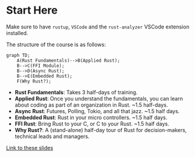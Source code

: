 # Start Here

Make sure to have `rustup`, `VSCode` and the `rust-analyzer` VSCode extension installed.

The structure of the course is as follows:

```mermaid
graph TD;
    A(Rust Fundamentals)-->B(Applied Rust);
    B-->C(FFI Module);
    B-->D(Async Rust);
    B-->E(Embedded Rust);
    F(Why Rust?);
```

* **Rust Fundamentals**: Takes 3 half-days of training.
* **Applied Rust**: Once you understand the fundamentals, you can learn about coding as part of an organization in Rust. ~1.5 half-days.
* **Async Rust**: Futures, Polling, Tokio, and all that jazz. ~1.5 half days.
* **Embedded Rust**: Rust in your micro controllers. ~1.5 half days.
* **FFI Rust**: Bring Rust to your C, or C to your Rust. ~1.5 half days.
* **Why Rust?**: A (stand-alone) half-day tour of Rust for decision-makers, technical leads and managers.

[Link to these slides](./start_here-slides.html)
